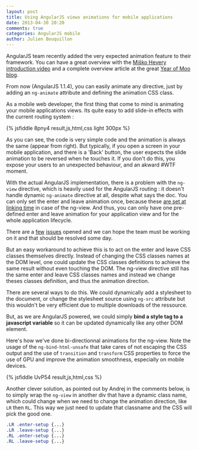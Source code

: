```yaml
---
layout: post
title: Using AngularJS views animations for mobile applications
date: 2013-04-30 20:20
comments: true
categories: AngularJS mobile
author: Julien Bouquillon
---
```


AngularJS team recently added the very expected animation feature to their framework. You can have a great overview with the [Miško Hevery introduction video](http://www.youtube.com/watch?v=cF_JsA9KsDM) and a complete overview article at the great [Year of Moo blog](http://www.yearofmoo.com/2013/04/animation-in-angularjs.html).

From now (AngularJS 1.1.4), you can easily animate any directive, just by adding an `ng-animate` attribute and defining the animation CSS class.

As a mobile web developer, the first thing that come to mind is animating your mobile applications views. Its quite easy to add slide-in effects with the current routing system :

{% jsfiddle 8pny4 result,js,html,css light 300px %}

As you can see, the code is very simple code and the animation is always the same (appear from right). But typically, if you open a screen in your mobile application, and there is a 'Back' button, the user expects the slide animation to be reversed when he touches it. If you don't do this, you expose your users to an unexpected behaviour, and an akward #WTF moment.

With the actual AngularJS implementation, there is a problem with the `ng-view` directive, which is heavily used for the AngularJS routing : it doesn't handle dynamic `ng-animate` directive at all, despite what says the doc. You can only set the enter and leave animation once, because these [are set at linking time](https://github.com/angular/angular.js/blob/400f9360bb2f7553c5bd3b1f256a5f3db175b7bc/src/ng/directive/ngView.js#L173) in case of the ng-view. And thus, you can only have one pre-defined enter and leave animation for your application view and for the whole application lifecycle.

There are a [few](https://github.com/angular/angular.js/issues/2480) [issues](https://github.com/angular/angular.js/issues/2464) opened and we can hope the team must be working on it and that should be resolved some day.

But an easy workaround to achieve this is to act on the enter and leave CSS classes themselves directly. Instead of changing the CSS classes names at the DOM level, one could update the CSS classes definitions to achieve the same result without even touching the DOM. The ng-view directive still has the same enter and leave CSS classes names and instead we change theses classes definition, and thus the animation direction.

There are several ways to do this. We could dynamically add a stylesheet to the document, or change the stylesheet source using `ng-src` attribute but this wouldn't be very efficient due to multiple downloads of the ressource. 

But, as we are AngularJS powered, we could simply **bind a style tag to a javascript variable** so it can be updated dynamically like any other DOM element.

Here's how we've done bi-directionnal animations for the ng-view. Note the usage of the `ng-bind-html-unsafe` that take cares of not escaping the CSS output and the use of `transition` and `transform` CSS properties to force the use of GPU and improve the animation smoothness, especially on mobile devices.

{% jsfiddle UvP54 result,js,html,css %}

Another clever solution, as pointed out by Andrej in the comments below, is to simply wrap the `ng-view` in another div that have a dynamic class name, which could change when we need to change the animation direction, like `LR` then `RL`. This way we just need to update that classname and the CSS will pick the good one.

```css
.LR .enter-setup {...}
.LR .leave-setup {...}
.RL .enter-setup {...}
.RL .leave-setup {...}
```
